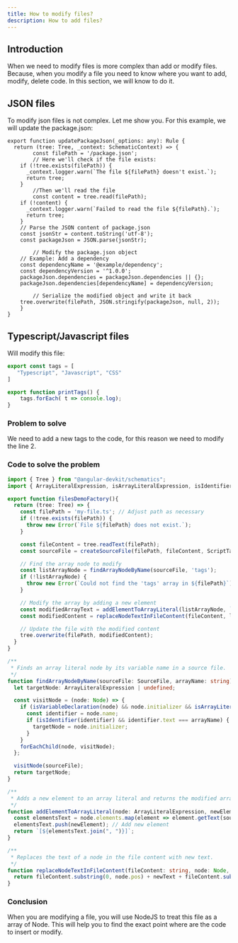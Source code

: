 ```yaml
---
title: How to modify files?
description: How to add files?
---
```

## Introduction
When we need to modify files is more complex than add or modify files. Because, when you modify a file you need to know where you want
to add, modify, delete code. 
In this section, we will know to do it.

## JSON files
To modify json files is not complex. Let me show you.
For this example, we will update the package.json:

```tsx
export function updatePackageJson(_options: any): Rule {
  return (tree: Tree, _context: SchematicContext) => {
		const filePath = '/package.json';
		// Here we'll check if the file exists:
    if (!tree.exists(filePath)) {
      _context.logger.warn(`The file ${filePath} doesn't exist.`);
      return tree;
    }
		//Then we'll read the file
		const content = tree.read(filePath);
    if (!content) {
      _context.logger.warn(`Failed to read the file ${filePath}.`);
      return tree;
    }
    // Parse the JSON content of package.json
    const jsonStr = content.toString('utf-8');
    const packageJson = JSON.parse(jsonStr);

		// Modify the package.json object
    // Example: Add a dependency
    const dependencyName = '@example/dependency';
    const dependencyVersion = '^1.0.0';
    packageJson.dependencies = packageJson.dependencies || {};
    packageJson.dependencies[dependencyName] = dependencyVersion;

		// Serialize the modified object and write it back
    tree.overwrite(filePath, JSON.stringify(packageJson, null, 2));
	}
}
```

## Typescript/Javascript files
Will modify this file:
```typescript
export const tags = [
   "Typescript", "Javascript", "CSS"
]

export function printTags() {
    tags.forEach( t => console.log);
}
```

### Problem to solve
We need to add a new tags to the code, for this reason we need to modify the line 2.

### Code to solve the problem
```typescript
import { Tree } from "@angular-devkit/schematics";
import { ArrayLiteralExpression, isArrayLiteralExpression, isIdentifier, ScriptTarget, SourceFile, createSourceFile, Node, isVariableDeclaration, forEachChild } from "typescript";

export function filesDemoFactory(){
  return (tree: Tree) => {
    const filePath = 'my-file.ts'; // Adjust path as necessary
    if (!tree.exists(filePath)) {
      throw new Error(`File ${filePath} does not exist.`);
    }

    const fileContent = tree.readText(filePath);
    const sourceFile = createSourceFile(filePath, fileContent, ScriptTarget.Latest, true);

    // Find the array node to modify
    const listArrayNode = findArrayNodeByName(sourceFile, 'tags');
    if (!listArrayNode) {
      throw new Error(`Could not find the 'tags' array in ${filePath}`);
    }

    // Modify the array by adding a new element
    const modifiedArrayText = addElementToArrayLiteral(listArrayNode, `"Scss"`, sourceFile);
    const modifiedContent = replaceNodeTextInFileContent(fileContent, listArrayNode, modifiedArrayText);

    // Update the file with the modified content
    tree.overwrite(filePath, modifiedContent);
  }
}

/**
 * Finds an array literal node by its variable name in a source file.
 */
function findArrayNodeByName(sourceFile: SourceFile, arrayName: string): ArrayLiteralExpression | undefined {
  let targetNode: ArrayLiteralExpression | undefined;

  const visitNode = (node: Node) => {
    if (isVariableDeclaration(node) && node.initializer && isArrayLiteralExpression(node.initializer)) {
      const identifier = node.name;
      if (isIdentifier(identifier) && identifier.text === arrayName) {
        targetNode = node.initializer;
      }
    }
    forEachChild(node, visitNode);
  };

  visitNode(sourceFile);
  return targetNode;
}

/**
 * Adds a new element to an array literal and returns the modified array as a string.
 */
function addElementToArrayLiteral(node: ArrayLiteralExpression, newElement: string, sourceFile: SourceFile): string {
  const elementsText = node.elements.map(element => element.getText(sourceFile));
  elementsText.push(newElement); // Add new element
  return `[${elementsText.join(", ")}]`;
}

/**
 * Replaces the text of a node in the file content with new text.
 */
function replaceNodeTextInFileContent(fileContent: string, node: Node, newText: string): string {
  return fileContent.substring(0, node.pos) + newText + fileContent.substring(node.end);
}

```


### Conclusion

When you are modifying a file, you will use NodeJS to treat this file as a array of Node. 
This will help you to find the exact point where are the code to insert or modify.